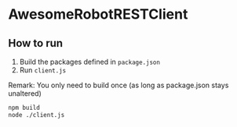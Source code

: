 # AwesomeRobotRESTClient


## How to run

1. Build the packages defined in `package.json`
2. Run `client.js` 

Remark: You only need to build once (as long as package.json stays unaltered)

```sh
npm build
node ./client.js
```

